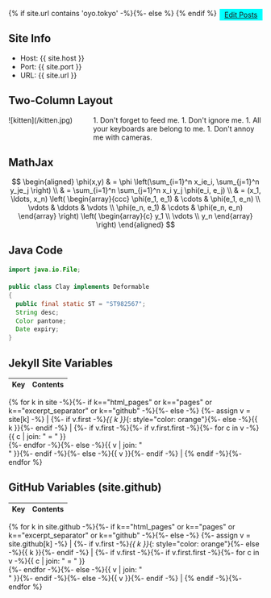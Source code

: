 ---
---
<script src="https://cdn.mathjax.org/mathjax/latest/MathJax.js?config=TeX-AMS-MML_HTMLorMML" type="text/javascript"></script>
<style>
.MathJax_Display { text-align: left !important; }
.row {
  display: flex;
}
.c1 {
  flex: 1 1;
  display: inline-block;
  vertical-align: top;
}
.c2 {
  flex: 2 2;
  display: inline-block;
  vertical-align: top;
}
.c1 img, .c2 img {
  max-height: 800px;
  width: auto;
  vertical-align: top;
}
.staff {
  display: inline-block;
  text-align: center;
  background: cyan;
  padding: 3px 10px;
  float: right;
}
</style>

{% if site.url contains 'oyo.tokyo' -%}{%- else %}
<a class="staff" href="/admin/collections/posts" target="_blank">Edit Posts</a>
{% endif %}

## Site Info

* Host: {{ site.host }}
* Port: {{ site.port }}
* URL: {{ site.url }}

## Two-Column Layout

<div class="row">
  <div class="c1">
![kitten](/kitten.jpg)
  </div>
  <div class="c2">
1. Don't forget to feed me.
1. Don't ignore me.
1. All your keyboards are belong to me.
1. Don't annoy me with cameras.
  </div>
</div>

## MathJax

$$
\begin{aligned}
  \phi(x,y) & = \phi \left(\sum_{i=1}^n x_ie_i, \sum_{j=1}^n y_je_j \right) \\
  & = \sum_{i=1}^n \sum_{j=1}^n x_i y_j \phi(e_i, e_j) \\
  & = (x_1, \ldots, x_n) \left( \begin{array}{ccc}
      \phi(e_1, e_1) & \cdots & \phi(e_1, e_n) \\
      \vdots & \ddots & \vdots \\
      \phi(e_n, e_1) & \cdots & \phi(e_n, e_n)
    \end{array} \right)
  \left( \begin{array}{c}
      y_1 \\
      \vdots \\
      y_n
    \end{array} \right)
\end{aligned}
$$

## Java Code

~~~ java
import java.io.File;

public class Clay implements Deformable
{
  public final static ST = "ST982567";
  String desc;
  Color pantone;
  Date expiry;
}
~~~

## Jekyll Site Variables

| Key | Contents |
| --- | --- |
{% for k in site -%}{%- if k=="html_pages" or k=="pages" or k=="excerpt_separator" or k=="github" -%}{%- else -%}
{%- assign v = site[k] -%}
| {%- if v.first -%}*{{ k }}*{: style="color: orange"}{%- else -%}{{ k }}{%- endif -%} 
| {%- if v.first -%}{%- if v.first.first -%}{%- for c in v -%}{{ c | join: " = " }}<br/>{%- endfor -%}{%- else -%}{{ v | join: "<br/>" }}{%- endif -%}{%- else -%}{{ v }}{%- endif -%} |
{% endif -%}{%- endfor %}

## GitHub Variables (site.github)

| Key | Contents |
| --- | --- |
{% for k in site.github -%}{%- if k=="html_pages" or k=="pages" or k=="excerpt_separator" or k=="github" -%}{%- else -%}
{%- assign v = site.github[k] -%}
| {%- if v.first -%}*{{ k }}*{: style="color: orange"}{%- else -%}{{ k }}{%- endif -%} 
| {%- if v.first -%}{%- if v.first.first -%}{%- for c in v -%}{{ c | join: " = " }}<br/>{%- endfor -%}{%- else -%}{{ v | join: "<br/>" }}{%- endif -%}{%- else -%}{{ v }}{%- endif -%} |
{% endif -%}{%- endfor %}

